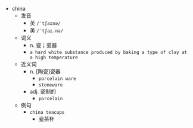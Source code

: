 - china
  - 发音
    - 英 `/ˈtʃaɪnə/`
    - 美 `/ˈtʃaɪ.nə/`
  - 词义
    - n. 瓷；瓷器
    - `a hard white substance produced by baking a type of clay at a high temperature`
  - 近义词
    - n. [陶瓷]瓷器
      - `porcelain ware`
      - `stoneware`
    - adj. 瓷制的
      - `porcelain`
  - 例句
    - `china teacups`
      - 瓷茶杯

